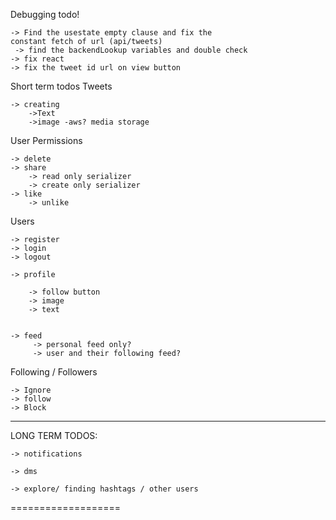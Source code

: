 Debugging todo! 

    -> Find the usestate empty clause and fix the 
    constant fetch of url (api/tweets)
     -> find the backendLookup variables and double check
    -> fix react
    -> fix the tweet id url on view button
    
   Short term todos
Tweets
 
    -> creating
        ->Text
        ->image -aws? media storage
        
   User Permissions
   
    -> delete
    -> share
        -> read only serializer
        -> create only serializer
    -> like
        -> unlike
    
    
Users

    -> register
    -> login
    -> logout
    
    -> profile
    
        -> follow button
        -> image
        -> text
        
        
    -> feed
         -> personal feed only?
         -> user and their following feed?
    
   Following / Followers
   
    -> Ignore
    -> follow
    -> Block
  -----------  
  
  
LONG TERM TODOS:

    -> notifications

    -> dms

    -> explore/ finding hashtags / other users


===================
